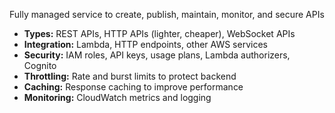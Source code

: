 Fully managed service to create, publish, maintain, monitor, and secure APIs

- **Types:** REST APIs, HTTP APIs (lighter, cheaper), WebSocket APIs
- **Integration:** Lambda, HTTP endpoints, other AWS services
- **Security:** IAM roles, API keys, usage plans, Lambda authorizers, Cognito
- **Throttling:** Rate and burst limits to protect backend
- **Caching:** Response caching to improve performance
- **Monitoring:** CloudWatch metrics and logging